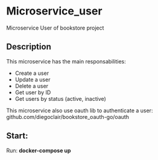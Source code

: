 # Microservice_user  
Microservice User of bookstore project  
  
## Description

This microservice has the main responsabilities:  
  
* Create a user
* Update a user
* Delete a user 
* Get user by ID
* Get users by status (active, inactive)

This microservice also use oauth lib to authenticate a user: github.com/diegoclair/bookstore_oauth-go/oauth</b></b> 

## Start:

Run: <b>docker-compose up</b>
